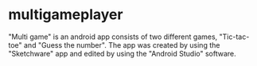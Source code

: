 # multigameplayer

"Multi game" is an android app consists of two different games, "Tic-tac-toe" and "Guess the number". The app was created by using the "Sketchware" app and edited by using the "Android Studio" software. 
